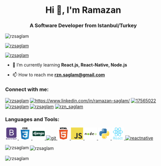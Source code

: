 <h1 align="center">Hi 👋, I'm Ramazan</h1>
<h3 align="center">A Software Developer from Istanbul/Turkey</h3>

<p align="left"> <img src="https://komarev.com/ghpvc/?username=rzsaglam&label=Profile%20views&color=0e75b6&style=flat" alt="rzsaglam" /> </p>

<p align="left"> <a href="https://github.com/ryo-ma/github-profile-trophy"><img src="https://github-profile-trophy.vercel.app/?username=rzsaglam" alt="rzsaglam" /></a> </p>

<p align="left"> <a href="https://twitter.com/rzsaglam" target="blank"><img src="https://img.shields.io/twitter/follow/rzsaglam?logo=twitter&style=for-the-badge" alt="rzsaglam" /></a> </p>

- 🌱 I’m currently learning **React.js, React-Native, Node.js**

- 📫 How to reach me **rzn.saglam@gmail.com**

<h3 align="left">Connect with me:</h3>
<p align="left">
<a href="https://twitter.com/rzsaglam" target="blank"><img align="center" src="https://raw.githubusercontent.com/rahuldkjain/github-profile-readme-generator/master/src/images/icons/Social/twitter.svg" alt="rzsaglam" height="30" width="40" /></a>
<a href="https://linkedin.com/in/https://www.linkedin.com/in/ramazan-saglam/" target="blank"><img align="center" src="https://raw.githubusercontent.com/rahuldkjain/github-profile-readme-generator/master/src/images/icons/Social/linked-in-alt.svg" alt="https://www.linkedin.com/in/ramazan-saglam/" height="30" width="40" /></a>
<a href="https://stackoverflow.com/users/17565022" target="blank"><img align="center" src="https://raw.githubusercontent.com/rahuldkjain/github-profile-readme-generator/master/src/images/icons/Social/stack-overflow.svg" alt="17565022" height="30" width="40" /></a>
<a href="https://codesandbox.com/rzsaglam" target="blank"><img align="center" src="https://raw.githubusercontent.com/rahuldkjain/github-profile-readme-generator/master/src/images/icons/Social/codesandbox.svg" alt="rzsaglam" height="30" width="40" /></a>
<a href="https://instagram.com/rzsaglam" target="blank"><img align="center" src="https://raw.githubusercontent.com/rahuldkjain/github-profile-readme-generator/master/src/images/icons/Social/instagram.svg" alt="rzsaglam" height="30" width="40" /></a>
<a href="https://www.hackerrank.com/rzn_saglam" target="blank"><img align="center" src="https://raw.githubusercontent.com/rahuldkjain/github-profile-readme-generator/master/src/images/icons/Social/hackerrank.svg" alt="rzn_saglam" height="30" width="40" /></a>
</p>

<h3 align="left">Languages and Tools:</h3>
<p align="left"> <a href="https://getbootstrap.com" target="_blank" rel="noreferrer"> <img src="https://raw.githubusercontent.com/devicons/devicon/master/icons/bootstrap/bootstrap-plain-wordmark.svg" alt="bootstrap" width="40" height="40"/> </a> <a href="https://www.w3schools.com/css/" target="_blank" rel="noreferrer"> <img src="https://raw.githubusercontent.com/devicons/devicon/master/icons/css3/css3-original-wordmark.svg" alt="css3" width="40" height="40"/> </a> <a href="https://www.djangoproject.com/" target="_blank" rel="noreferrer"> <img src="https://raw.githubusercontent.com/devicons/devicon/master/icons/django/django-original.svg" alt="django" width="40" height="40"/> </a> <a href="https://git-scm.com/" target="_blank" rel="noreferrer"> <img src="https://www.vectorlogo.zone/logos/git-scm/git-scm-icon.svg" alt="git" width="40" height="40"/> </a> <a href="https://www.w3.org/html/" target="_blank" rel="noreferrer"> <img src="https://raw.githubusercontent.com/devicons/devicon/master/icons/html5/html5-original-wordmark.svg" alt="html5" width="40" height="40"/> </a> <a href="https://developer.mozilla.org/en-US/docs/Web/JavaScript" target="_blank" rel="noreferrer"> <img src="https://raw.githubusercontent.com/devicons/devicon/master/icons/javascript/javascript-original.svg" alt="javascript" width="40" height="40"/> </a> <a href="https://nodejs.org" target="_blank" rel="noreferrer"> <img src="https://raw.githubusercontent.com/devicons/devicon/master/icons/nodejs/nodejs-original-wordmark.svg" alt="nodejs" width="40" height="40"/> </a> <a href="https://www.python.org" target="_blank" rel="noreferrer"> <img src="https://raw.githubusercontent.com/devicons/devicon/master/icons/python/python-original.svg" alt="python" width="40" height="40"/> </a> <a href="https://reactjs.org/" target="_blank" rel="noreferrer"> <img src="https://raw.githubusercontent.com/devicons/devicon/master/icons/react/react-original-wordmark.svg" alt="react" width="40" height="40"/> </a> <a href="https://reactnative.dev/" target="_blank" rel="noreferrer"> <img src="https://reactnative.dev/img/header_logo.svg" alt="reactnative" width="40" height="40"/> </a> </p>

<p><img align="left" src="https://github-readme-stats.vercel.app/api/top-langs?username=rzsaglam&show_icons=true&locale=en&layout=compact" alt="rzsaglam" /></p>

<p>&nbsp;<img align="center" src="https://github-readme-stats.vercel.app/api?username=rzsaglam&show_icons=true&locale=en" alt="rzsaglam" /></p>

<p><img align="center" src="https://github-readme-streak-stats.herokuapp.com/?user=rzsaglam&" alt="rzsaglam" /></p>

